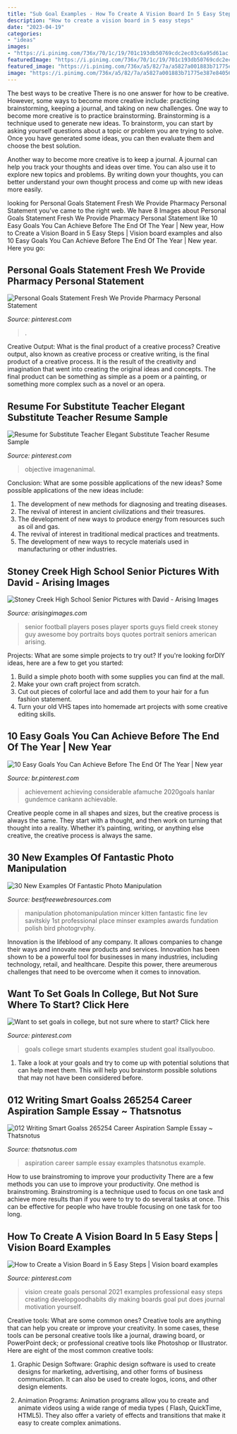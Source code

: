 ```yaml
---
title: "Sub Goal Examples - How To Create A Vision Board In 5 Easy Steps"
description: "How to create a vision board in 5 easy steps"
date: "2023-04-19"
categories:
- "ideas"
images:
- "https://i.pinimg.com/736x/70/1c/19/701c193db50769cdc2ec03c6a95d61ac.jpg"
featuredImage: "https://i.pinimg.com/736x/70/1c/19/701c193db50769cdc2ec03c6a95d61ac.jpg"
featured_image: "https://i.pinimg.com/736x/a5/82/7a/a5827a001883b71775e387e840564492.jpg"
image: "https://i.pinimg.com/736x/a5/82/7a/a5827a001883b71775e387e840564492.jpg"
---
```



The best ways to be creative
There is no one answer for how to be creative. However, some ways to become more creative include: practicing brainstorming, keeping a journal, and taking on new challenges.
One way to become more creative is to practice brainstorming. Brainstorming is a technique used to generate new ideas. To brainstorm, you can start by asking yourself questions about a topic or problem you are trying to solve. Once you have generated some ideas, you can then evaluate them and choose the best solution.

Another way to become more creative is to keep a journal. A journal can help you track your thoughts and ideas over time. You can also use it to explore new topics and problems. By writing down your thoughts, you can better understand your own thought process and come up with new ideas more easily.

	

		
looking for Personal Goals Statement Fresh We Provide Pharmacy Personal Statement you've came to the right web. We have 8 Images about Personal Goals Statement Fresh We Provide Pharmacy Personal Statement like 10 Easy Goals You Can Achieve Before The End Of The Year | New year, How to Create a Vision Board in 5 Easy Steps | Vision board examples and also 10 Easy Goals You Can Achieve Before The End Of The Year | New year. Here you go:
		
    
## Personal Goals Statement Fresh We Provide Pharmacy Personal Statement

<img loading=lazy src="https://i.pinimg.com/736x/a5/82/7a/a5827a001883b71775e387e840564492.jpg" onerror="this.onerror=null;this.src='https://tse3.mm.bing.net/th?id=OIP.7ndUfSG4iN6zLESBi4BbPwHaKS&amp;pid=15.1';" alt="Personal Goals Statement Fresh We Provide Pharmacy Personal Statement">

_Source: pinterest.com_

>. 

	

Creative Output: What is the final product of a creative process?
Creative output, also known as creative process or creative writing, is the final product of a creative process. It is the result of the creativity and imagination that went into creating the original ideas and concepts. The final product can be something as simple as a poem or a painting, or something more complex such as a novel or an opera.

    
## Resume For Substitute Teacher Elegant Substitute Teacher Resume Sample

<img loading=lazy src="https://i.pinimg.com/736x/70/1c/19/701c193db50769cdc2ec03c6a95d61ac.jpg" onerror="this.onerror=null;this.src='https://tse1.mm.bing.net/th?id=OIP.P06D9hfGJAIhJnymaoG2xAHaKL&amp;pid=15.1';" alt="Resume for Substitute Teacher Elegant Substitute Teacher Resume Sample">

_Source: pinterest.com_

>objective imagenanimal. 

	

Conclusion: What are some possible applications of the new ideas?
Some possible applications of the new ideas include:
1. The development of new methods for diagnosing and treating diseases. 
2. The revival of interest in ancient civilizations and their treasures. 
3. The development of new ways to produce energy from resources such as oil and gas. 
4. The revival of interest in traditional medical practices and treatments. 
5. The development of new ways to recycle materials used in manufacturing or other industries.

    
## Stoney Creek High School Senior Pictures With David - Arising Images

<img loading=lazy src="https://www.arisingimages.com/blog/images/2013/2013-06/kerr_3.jpg" onerror="this.onerror=null;this.src='https://tse4.mm.bing.net/th?id=OIP.9z3h9reANGO9eeEfktwE4QHaLF&amp;pid=15.1';" alt="Stoney Creek High School Senior Pictures with David - Arising Images">

_Source: arisingimages.com_

>senior football players poses player sports guys field creek stoney guy awesome boy portraits boys quotes portrait seniors american arising. 

	

Projects: What are some simple projects to try out?
If you're looking forDIY ideas, here are a few to get you started: 
1. Build a simple photo booth with some supplies you can find at the mall.
2. Make your own craft project from scratch.
3. Cut out pieces of colorful lace and add them to your hair for a fun fashion statement. 
4. Turn your old VHS tapes into homemade art projects with some creative editing skills.

    
## 10 Easy Goals You Can Achieve Before The End Of The Year | New Year

<img loading=lazy src="https://i.pinimg.com/736x/47/16/9f/47169fcc060c9f4a5f36cb6e1b72f877.jpg" onerror="this.onerror=null;this.src='https://tse1.mm.bing.net/th?id=OIP.NmD_wQHFwvFbNzgiF0HRUQHaSh&amp;pid=15.1';" alt="10 Easy Goals You Can Achieve Before The End Of The Year | New year">

_Source: br.pinterest.com_

>achievement achieving considerable afamuche 2020goals hanlar gundemce cankann achievable. 

	

Creative people come in all shapes and sizes, but the creative process is always the same. They start with a thought, and then work on turning that thought into a reality. Whether it’s painting, writing, or anything else creative, the creative process is always the same.

    
## 30 New Examples Of Fantastic Photo Manipulation

<img loading=lazy src="https://www.bestfreewebresources.com/wp-content/uploads/2013/04/fresh-photomanip-18.jpg" onerror="this.onerror=null;this.src='https://tse2.mm.bing.net/th?id=OIP.a2V8gQmLYIyC3KUavF-ojAHaHa&amp;pid=15.1';" alt="30 New Examples Of Fantastic Photo Manipulation">

_Source: bestfreewebresources.com_

>manipulation photomanipulation mincer kitten fantastic fine lev savitskiy 1st professional place minser examples awards fundation polish bird photogrvphy. 

	

Innovation is the lifeblood of any company. It allows companies to change their ways and innovate new products and services. Innovation has been shown to be a powerful tool for businesses in many industries, including technology, retail, and healthcare. Despite this power, there areumerous challenges that need to be overcome when it comes to innovation.

    
## Want To Set Goals In College, But Not Sure Where To Start? Click Here

<img loading=lazy src="https://i.pinimg.com/736x/ef/2b/9b/ef2b9b8a4b03d1fd8264215a2da9e941.jpg" onerror="this.onerror=null;this.src='https://tse3.mm.bing.net/th?id=OIP.qcNh1tHjLWyGFcrFc2O7dAHaPj&amp;pid=15.1';" alt="Want to set goals in college, but not sure where to start? Click here">

_Source: pinterest.com_

>goals college smart students examples student goal itsallyouboo. 

	

1. Take a look at your goals and try to come up with potential solutions that can help meet them. This will help you brainstorm possible solutions that may not have been considered before.

    
## 012 Writing Smart Goalss 265254 Career Aspiration Sample Essay ~ Thatsnotus

<img loading=lazy src="https://www.thatsnotus.com/g/019-essay-example-career-aspiration-sample-ideas-of-honesty-examples-interview-how-to-write-cute-college-1920x2716.png" onerror="this.onerror=null;this.src='https://tse2.mm.bing.net/th?id=OIP._kpaGOztvURWpqSB8AZBIQHaKe&amp;pid=15.1';" alt="012 Writing Smart Goalss 265254 Career Aspiration Sample Essay ~ Thatsnotus">

_Source: thatsnotus.com_

>aspiration career sample essay examples thatsnotus example. 

	

How to use brainstroming to improve your productivity
There are a few methods you can use to improve your productivity. One method is brainstroming. Brainstroming is a technique used to focus on one task and achieve more results than if you were to try to do several tasks at once. This can be effective for people who have trouble focusing on one task for too long.

    
## How To Create A Vision Board In 5 Easy Steps | Vision Board Examples

<img loading=lazy src="https://i.pinimg.com/736x/f7/6c/4f/f76c4fb2bf86a40202b50a9d27534bab.jpg" onerror="this.onerror=null;this.src='https://tse4.mm.bing.net/th?id=OIP.LT-MlOlvBOCBIRh_ws5tEQHaJ4&amp;pid=15.1';" alt="How to Create a Vision Board in 5 Easy Steps | Vision board examples">

_Source: pinterest.com_

>vision create goals personal 2021 examples professional easy steps creating developgoodhabits diy making boards goal put does journal motivation yourself. 

	

Creative tools: What are some common ones?
Creative tools are anything that can help you create or improve your creativity. In some cases, these tools can be personal creative tools like a journal, drawing board, or PowerPoint deck; or professional creative tools like Photoshop or Illustrator. Here are eight of the most common creative tools:
1. Graphic Design Software: Graphic design software is used to create designs for marketing, advertising, and other forms of business communication. It can also be used to create logos, icons, and other design elements.

2. Animation Programs: Animation programs allow you to create and animate videos using a wide range of media types ( Flash, QuickTime, HTML5). They also offer a variety of effects and transitions that make it easy to create complex animations.


